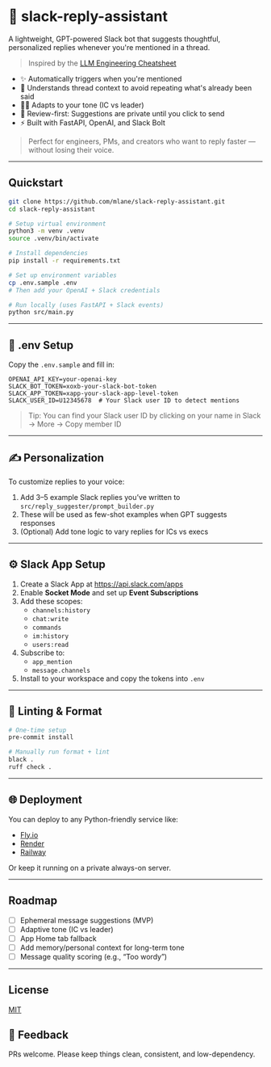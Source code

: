 # 🧠 slack-reply-assistant

A lightweight, GPT-powered Slack bot that suggests thoughtful, personalized replies whenever you're mentioned in a thread.

> Inspired by the [LLM Engineering Cheatsheet](https://github.com/mlane/llm-engineering-cheatsheet)

- ✨ Automatically triggers when you're mentioned
- 🧵 Understands thread context to avoid repeating what's already been said
- 🧑‍💼 Adapts to your tone (IC vs leader)
- 👀 Review-first: Suggestions are private until you click to send
- ⚡ Built with FastAPI, OpenAI, and Slack Bolt

> Perfect for engineers, PMs, and creators who want to reply faster — without losing their voice.

---

## Quickstart

```bash
git clone https://github.com/mlane/slack-reply-assistant.git
cd slack-reply-assistant

# Setup virtual environment
python3 -m venv .venv
source .venv/bin/activate

# Install dependencies
pip install -r requirements.txt

# Set up environment variables
cp .env.sample .env
# Then add your OpenAI + Slack credentials

# Run locally (uses FastAPI + Slack events)
python src/main.py
```

---

## 🔑 .env Setup

Copy the `.env.sample` and fill in:

```
OPENAI_API_KEY=your-openai-key
SLACK_BOT_TOKEN=xoxb-your-slack-bot-token
SLACK_APP_TOKEN=xapp-your-slack-app-level-token
SLACK_USER_ID=U12345678  # Your Slack user ID to detect mentions
```

> Tip: You can find your Slack user ID by clicking on your name in Slack → More → Copy member ID

---

## ✍️ Personalization

To customize replies to your voice:

1. Add 3–5 example Slack replies you’ve written to `src/reply_suggester/prompt_builder.py`
2. These will be used as few-shot examples when GPT suggests responses
3. (Optional) Add tone logic to vary replies for ICs vs execs

---

## ⚙️ Slack App Setup

1. Create a Slack App at https://api.slack.com/apps
2. Enable **Socket Mode** and set up **Event Subscriptions**
3. Add these scopes:
   - `channels:history`
   - `chat:write`
   - `commands`
   - `im:history`
   - `users:read`
4. Subscribe to:
   - `app_mention`
   - `message.channels`
5. Install to your workspace and copy the tokens into `.env`

---

## 🥪 Linting & Format

```bash
# One-time setup
pre-commit install

# Manually run format + lint
black .
ruff check .
```

---

## 🌐 Deployment

You can deploy to any Python-friendly service like:

- [Fly.io](https://fly.io/)
- [Render](https://render.com/)
- [Railway](https://railway.app/)

Or keep it running on a private always-on server.

---

## Roadmap

- [ ] Ephemeral message suggestions (MVP)
- [ ] Adaptive tone (IC vs leader)
- [ ] App Home tab fallback
- [ ] Add memory/personal context for long-term tone
- [ ] Message quality scoring (e.g., “Too wordy”)

---

## License

[MIT](./LICENSE)

## 💬 Feedback

PRs welcome. Please keep things clean, consistent, and low-dependency.
